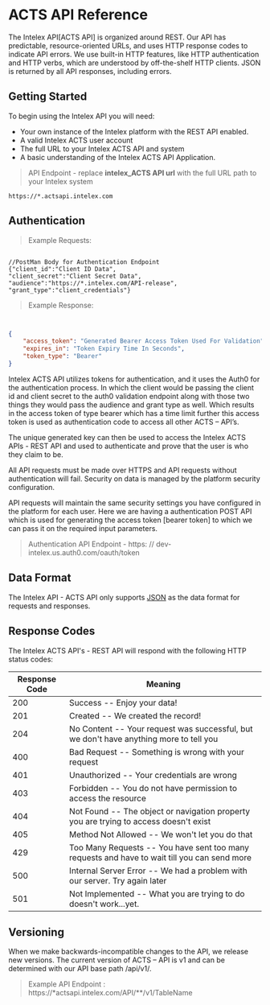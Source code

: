 # ACTS API Reference

The Intelex API[ACTS API] is organized around REST. Our API has predictable, resource-oriented URLs, and uses HTTP response codes to indicate API errors. We use built-in HTTP features, like HTTP authentication and HTTP verbs, which are understood by off-the-shelf HTTP clients. JSON is returned by all API responses, including errors.

## Getting Started

To begin using the Intelex API you will need:
*	Your own instance of the Intelex platform with the REST API enabled.
*	A valid Intelex ACTS user account
*	The full URL to your Intelex ACTS API and system
*	A basic understanding of the Intelex ACTS API Application.

>API Endpoint - replace **intelex_ACTS API url** with the full URL path to your Intelex system

```
https://*.actsapi.intelex.com
```

## Authentication
>Example Requests:

```CSharp 

//PostMan Body for Authentication Endpoint
{"client_id":"Client ID Data",
"client_secret":"Client Secret Data",
"audience":"https://*.intelex.com/API-release",
"grant_type":"client_credentials"}
```
>Example Response:

```json


{
    "access_token": "Generated Bearer Access Token Used For Validation",
    "expires_in": "Token Expiry Time In Seconds",
    "token_type": "Bearer"
}
```

Intelex ACTS API utilizes tokens for authentication, and it uses the Auth0 for the authentication process. 
In which the client would be passing the client id and client secret to the auth0 validation endpoint along with those two things they would pass the audience and grant type as well. Which results in the access token of type bearer which has a time limit further this access token is used as authentication code to access all other ACTS – API’s.

The unique generated key can then be used to access the Intelex ACTS APIs - REST API and used to authenticate and prove that the user is who they claim to be.

All API requests must be made over HTTPS and API requests without authentication will fail. Security on data is managed by the platform security configuration.

API requests will maintain the same security settings you have configured in the platform for each user. Here we are having a authentication POST API which is used for generating the access token [bearer token] to which we can pass it on the required input parameters.

>Authentication API Endpoint - https: // dev-intelex.us.auth0.com/oauth/token 

## Data Format

The Intelex API - ACTS API only supports [JSON](http://www.json.org/) as the data format for requests and responses.

## Response Codes

The Intelex ACTS API's - REST API will respond with the following HTTP status codes:

Response Code | Meaning
---------- | -------
200 | Success -- Enjoy your data!
201 | Created -- We created the record!
204 | No Content -- Your request was successful, but we don't have anything more to tell you
400 | Bad Request -- Something is wrong with your request
401 | Unauthorized -- Your credentials are wrong
403 | Forbidden -- You do not have permission to access the resource
404 | Not Found -- The object or navigation property you are trying to access doesn't exist
405 | Method Not Allowed -- We won't let you do that
429 | Too Many Requests -- You have sent too many requests and have to wait till you can send more
500 | Internal Server Error -- We had a problem with our server. Try again later
501 | Not Implemented -- What you are trying to do doesn't work...yet.


## Versioning

When we make backwards-incompatible changes to the API, we release new versions. The current version of ACTS – API  is v1 and can be determined with our API base path /api/v1/.

>Example API Endpoint : https://*actsapi.intelex.com/API/**/v1/TableName



